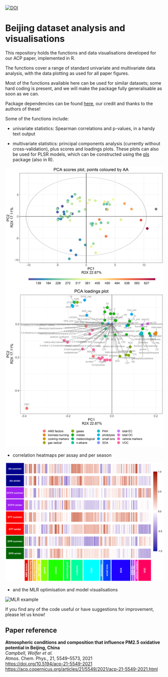 [![DOI](https://zenodo.org/badge/353720036.svg)](https://zenodo.org/badge/latestdoi/353720036)  

# Beijing dataset analysis and visualisations
This repository holds the functions and data visualisations developed for our ACP paper, implemented in R.  

The functions cover a range of standard univariate and multivariate data analysis, with the data plotting as used for all paper figures.

Most of the functions available here can be used for similar datasets; some hard coding is present, and we will make the package fully generalisable as soon as we can.

Package dependencies can be found [here](https://github.com/katewolfer/Beijing/blob/main/R/beijingPackages.R), our credit and thanks to the authors of these!

Some of the functions include:  
- univariate statistics: Spearman correlations and p-values, in a handy text output  
  
- multivariate statistics: principal components analysis (currently without cross-validation), plus scores and loadings plots. These plots can also be used for PLSR models, which can be constructed using the [pls](https://cran.r-project.org/web/packages/pls/index.html) package (also in R).  
  
![scores example](https://github.com/katewolfer/Beijing/blob/main/examples/PCA%20scores.png)  
![loadings example](https://github.com/katewolfer/Beijing/blob/main/examples/PCA%20loadings.png) 
  
- correlation heatmaps per assay and per season  
  
![heatmap example](https://github.com/katewolfer/Beijing/blob/main/examples/seasonal%20heatmap.png)  

- and the MLR optimisation and model visualisations

![MLR example](https://github.com/katewolfer/Beijing/blob/main/examples/vehicle%20AA%20winter%20linear%20regression%20MASS%2C%2028%20Sept%202020.png)
  
If you find any of the code useful or have suggestions for improvement, please let us know!  


## Paper reference
**Atmospheric conditions and composition that influence PM2.5 oxidative potential in Beijing, China**  
*Campbell, Wolfer et al.*  
Atmos. Chem. Phys., 21, 5549–5573, 2021  
https://doi.org/10.5194/acp-21-5549-2021  
https://acp.copernicus.org/articles/21/5549/2021/acp-21-5549-2021.html  
